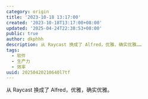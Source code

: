 ```yaml
---
category: origin
title: '2023-10-18 13:17:00'
created: '2023-10-18T13:17:00+08:00'
updated: '2025-04-24T22:38:53+08:00'
public: true
author: dkphhh
description: 从 Raycast 换成了 Alfred，优雅，确实优雅……
tags:
  - 软件
  - 生产力
  - 效率
uuid: 20250420210640l7tf
---
```


从 Raycast 换成了 Alfred，优雅，确实优雅。
